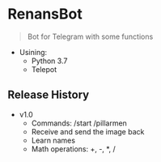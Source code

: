 # RenansBot
>Bot for Telegram with some functions
* Usining:
   * Python 3.7
   * Telepot

## Release History
* v1.0
  * Commands: /start /pillarmen
  * Receive and send the image back
  * Learn names
  * Math operations: +, -, *, /
